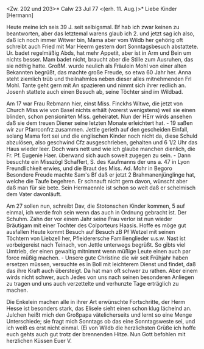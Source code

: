 <Zw. 202 und 203>* Calw 23 Jul 77
 <(erh. 11. Aug.)>*
Liebe Kinder [Hermann]

Heute meine ich seis 39 J. seit selbigsmal. Bf hab ich zwar keinen zu beantworten, aber das letztemal warens glaub ich 2. und jetzt sag ich also, daß ich noch immer Witwer bin, Mama aber vom Wildb her gehörig oft schreibt auch Fried mit Mar Heerm gestern dort Sonntagsbesuch abstattete. Ur. badet regelmäßig Abds, hat mehr Appetit, aber ist in Arm und Bein um nichts besser. Mam badet nicht, braucht aber die Stille zum Ausruhen, das sie nöthig hatte. GroßM. wurde neulich als Fräulein Mohl von einer alten Bekannten begrüßt, das machte große Freude, so etwa 60 Jahr her. Anna steht ziemlich trüb und theilnahmlos neben dieser alles mitnehmenden Frl Mohl. Tante geht gern mit An spazieren und nimmt sich ihrer redlich an. Josenh stattete auch einen Besuch ab, seine Töchter sind im Wildbad.

Am 17 war Frau Rebmann hier, einst Miss. Finckhs Witwe, die jetzt von Church Miss wie von Basel nichts erhält (vorerst wenigstens) weil sie einen blinden, schon pensionirten Miss. geheiratet. Nun der HErr wirds ansehen daß sie dem treuen Diener seine letzten Monate erleichtert hat. - 19 saßen wir zur Pfarrconfrz zusammen. Jettle gerieth auf den gescheiden Einfall, solang Mama fort sei und die englischen Kinder noch nicht da, diese Schuld abzulösen, also geschwind Cfz ausgeschrieben, gehalten und 6 1/2 Uhr das Haus wieder leer. Doch wars nett und wie ich glaube manchen dienlich, die Fr. Pf. Eugenie Haer. überwand sich auch soweit zugegen zu sein. - Dann besuchte ein Misszögl Schaffert, S. des Kaufmanns der uns a. 47 in Lyon Freundlichkeit erwies, und die Braut des Miss. Ad. Mohr in Begoro Besondere Freude machte Sam's Bf daß er jetzt 2 Brahmanenjünglinge hat, welche die Taufe begehren. Er schnauft nicht gern davon, wünscht aber daß man für sie bete. Sein Hermaennle ist schon so weit daß er schelmisch dem Vater davonläuft.

Am 27 sollen nun, schreibt Dav, die Stotonschen Kinder kommen, 5 auf einmal, ich werde froh sein wenn das auch in Ordnung gebracht ist. 
Der Schuhm. Zahn der vor einem Jahr seine Frau verlor ist nun wieder Bräutigam mit einer Tochter des Colporteurs Haasis. Hoffe es möge gut ausfallen 
Heute kommt Besuch auf Besuch zB Pf Wetzel mit seinen Töchtern von Liebzell her, Pfleiderersche Familienglieder u.s.w. Nast ist vorbeigereist nach Teinach, von Jettle unterwegs begrüßt. So gibts viel Umtrieb, der einen gewaltig mitnimmt wenn müßige Leute einen auch par force müßig machen. - Unsere gute Christine die wir seit Frühjahr haben ersetzen müssen, versuchte es in Boll mit leichterem Dienst und findet, daß das ihre Kraft auch übersteigt. Da hat man oft schwer zu rathen. Aber einem wirds nicht schwer, auch Jedes von uns nach seinen besonderen Anliegen zu tragen und uns auch verzettelte und verhunzte Tage erträglich zu machen.

Die Enkelein machen alle in ihrer Art erwünschte Fortschritte, der Herm Hesse ist besonders stark, das Elisele sieht einen schon klug lächelnd an. Julchen heißt mich den Großpapa vätelicherseits und lernt so eine Menge Unterschiede; sie fragt mich Sonntags ob das eine Sonntagsweste sei, und ich weiß es erst nicht einmal. (Ei von Wildb die herzlichsten Grüße ich hoffe euch gehts auch gut trotz der brennenden Hitze. Nun Gott befohlen mit herzlichen Küssen
 Euer V.
